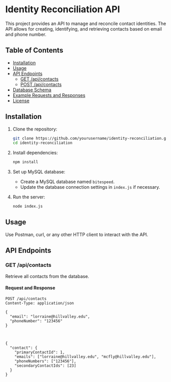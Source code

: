 # Identity Reconciliation API

This project provides an API to manage and reconcile contact identities. The API allows for creating, identifying, and retrieving contacts based on email and phone number. 

## Table of Contents

- [Installation](#installation)
- [Usage](#usage)
- [API Endpoints](#api-endpoints)
  - [GET /api/contacts](#get-apicontacts)
  - [POST /api/contacts](#post-apicontacts)
- [Database Schema](#database-schema)
- [Example Requests and Responses](#example-requests-and-responses)
- [License](#license)

## Installation

1. Clone the repository:
    ```sh
    git clone https://github.com/yourusername/identity-reconciliation.git
    cd identity-reconciliation
    ```

2. Install dependencies:
    ```sh
    npm install
    ```

3. Set up MySQL database:
    - Create a MySQL database named `bitespeed`.
    - Update the database connection settings in `index.js` if necessary.

4. Run the server:
    ```sh
    node index.js
    ```

## Usage

Use Postman, curl, or any other HTTP client to interact with the API.

## API Endpoints

### GET /api/contacts

Retrieve all contacts from the database.

#### Request and Response

```http
POST /api/contacts
Content-Type: application/json

{
  "email": "lorraine@hillvalley.edu",
  "phoneNumber": "123456"
}



{
  "contact": {
    "primaryContactId": 1,
    "emails": ["lorraine@hillvalley.edu", "mcfly@hillvalley.edu"],
    "phoneNumbers": ["123456"],
    "secondaryContactIds": [23]
  }
}



